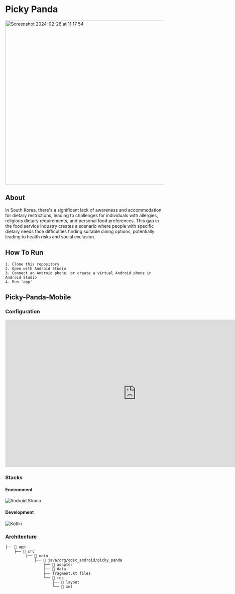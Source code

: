 # Picky Panda
<img width="521" alt="Screenshot 2024-02-26 at 11 17 54" src="https://github.com/picky-panda/picky-panda-mobile/assets/144666264/f0ff28fd-947a-467a-b366-a98ab980447b">

## About

In South Korea, there's a significant lack of awareness and accommodation for dietary restrictions, leading to challenges for individuals with allergies, religious dietary requirements, and personal food preferences. This gap in the food service industry creates a scenario where people with specific dietary needs face difficulties finding suitable dining options, potentially leading to health risks and social exclusion.

## How To Run
```
1. Clone this repository
2. Open with Android Studio
3. Connect an Android phone, or create a virtual Android phone in Android Studio
4. Run 'app'
```
## Picky-Panda-Mobile
### Configuration

<iframe width="832" height="468" src="https://www.youtube.com/embed/f0VjOea5icI" title="Picky-Panda - GDSC Solution Challenge 2024" frameborder="0" allow="accelerometer; autoplay; clipboard-write; encrypted-media; gyroscope; picture-in-picture; web-share" allowfullscreen></iframe>

### Stacks
#### Environment
![Android Studio](https://img.shields.io/badge/Android_Studio-3DDC84?style=for-the-badge&logo=android-studio&logoColor=white)
#### Development
![Kotlin](https://img.shields.io/badge/Kotlin-0095D5?&style=for-the-badge&logo=kotlin&logoColor=white)
### Architecture
```
├── 📁 app
    ├── 📁 src
         ├── 📁 main
             ├── 📁 java/org/gdsc_android/picky_panda
                 ├── 📁 adapter
                 ├── 📁 data
                 ├── fragment.kt files
                 └── 📁 res
                     ├── 📁 layout
                     └── 📁 xml
```
